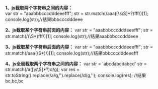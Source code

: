 **1、js截取两个字符串之间的内容：**  
var str = "aaabbbcccdddeeefff";
str = str.match(/aaa([\s\S]*?)fff/)[1];
console.log(str);//结果bbbcccdddeee

**2、js截取某个字符串前面的内容：**
var str = "aaabbbcccdddeeefff";
str = str.match(/(\S*)fff/)[1];
console.log(str);//结果aaabbbcccdddeee

**3、js截取某个字符串后面的内容：**
var str = "aaabbbcccdddeeefff";
str = str.match(/aaa(\S*)/)[1];
console.log(str);//结果bbbcccdddeeefff

**4、js全局截取两个字符串之间的内容：**
var str = 'abcdabcdabcd'
str = str.match(/a([\s\S]*?)d/g); 
var res = str.toString().replace(/a/g,'').replace(/d/g,'');
console.log(res); //结果bc,bc,bc